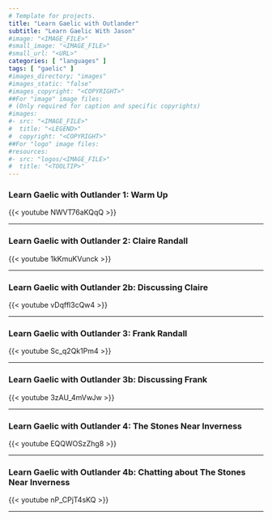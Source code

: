 ```yaml
---
# Template for projects.
title: "Learn Gaelic with Outlander"
subtitle: "Learn Gaelic With Jason"
#image: "<IMAGE_FILE>"
#small_image: "<IMAGE_FILE>"
#small_url: "<URL>"
categories: [ "languages" ]
tags: [ "gaelic" ]
#images_directory; "images"
#images_static: "false"
#images_copyright: "<COPYRIGHT>"
##For "image" image files:
# (Only required for caption and specific copyrights)
#images:
#- src: "<IMAGE_FILE>"
#  title: "<LEGEND>"
#  copyright: "<COPYRIGHT>"
##For "logo" image files:
#resources:
#- src: "logos/<IMAGE_FILE>"
#  title: "<TOOLTIP>"
---
```


### Learn Gaelic with Outlander 1: Warm Up

{{< youtube NWVT76aKQqQ >}}  


---

### Learn Gaelic with Outlander 2: Claire Randall  

{{< youtube 1kKmuKVunck >}}  

---

### Learn Gaelic with Outlander 2b: Discussing Claire  

{{< youtube vDqffl3cQw4 >}}  

---  

### Learn Gaelic with Outlander 3: Frank Randall  

{{< youtube Sc_q2Qk1Pm4 >}}  

---  

### Learn Gaelic with Outlander 3b: Discussing Frank  

{{< youtube 3zAU_4mVwJw >}}  

---  

### Learn Gaelic with Outlander 4: The Stones Near Inverness  

{{< youtube EQQWOSzZhg8 >}}

---  

### Learn Gaelic with Outlander 4b: Chatting about The Stones Near Inverness  

{{< youtube nP_CPjT4sKQ >}}

---  